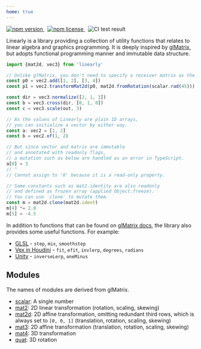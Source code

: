 ```yaml
---
home: true
---
```


<div class="badges">
	<p>
		<a href="https://www.npmjs.org/package/linearly">
			<img src="https://img.shields.io/npm/v/linearly.svg?style=flat-square" alt="npm version">
		</a>
		&nbsp;
		<a href="http://spdx.org/licenses/MIT">
			<img src="https://img.shields.io/npm/l/linearly.svg?style=flat-square" alt="npm license">
		</a>
		&nbsp;
		<img src="https://github.com/baku89/linearly/actions/workflows/ci.yml/badge.svg" alt="CI test result" />
	</p>
</div>

Linearly is a library providing a collection of utility functions that relates to linear algebra and graphics programming. It is deeply inspired by [glMatrix](https://github.com/toji/gl-matrix), but adopts functional programming manner and immutable data structure.

```ts
import {mat2d, vec3} from 'linearly'

// Unlike glMatrix, you don't need to specify a receiver matrix as the first argument.
const p0 = vec2.add([1, 2], [3, 4])
const p1 = vec2.transformMat2d(p0, mat2d.fromRotation(scalar.rad(45)))

const dir = vec3.normalize([2, 1, 3])
const b = vec3.cross(dir, [0, 1, 0])
const c = vec3.scale(out, 3)

// As the values of Linearly are plain 1D arrays,
// you can initialize a vector by either way.
const a: vec2 = [1, 2]
const b = vec2.of(1, 2)

// But since vector and matrix are immutable
// and annotated with readonly flags,
// a mutation such as below are handled as an error in TypeScript.
a[0] = 3
// ^
// Cannot assign to '0' because it is a read-only property.

// Some constants such as mat2.identity are also readonly
// and defined as frozen array (applied Object.freeze).
// You can use `clone` to mutate them.
const m = mat2d.clone(mat2d.ident)
m[4] *= 2.0
m[5] = -4.5
```

In addition to functions that can be found on [glMatrix docs](https://glmatrix.net/), the library also provides some useful functions. For example:

- [GLSL](https://registry.khronos.org/OpenGL-Refpages/gl4/html/indexflat.php) - `step`, `mix`, `smoothstep`
- [Vex in Houdini](https://www.sidefx.com/docs/houdini/vex/functions/) - `fit`, `efit`, `invlerp`, `degrees`, `radians`
- [Unity](https://docs.unity3d.com/Manual/index.html) - `inverseLerp`, `oneMinus`

## Modules

The names of modules are derived from glMatrix.

- [scalar](./api/modules/scalar): A single number
- [mat2](./api/modules/mat2): 2D linear transformation (rotation, scaling, skewing)
- [mat2d](./api/modules/mat2d): 2D affine transformation, omitting redundant third rows, which is always set to `[0, 0, 1]` (translation, rotation, scaling, skewing)
- [mat3](./api/modules/mat3): 2D affine transformation (translation, rotation, scaling, skewing)
- [mat4](./api/modules/mat4): 3D transformation
- [quat](./api/modules/quat): 3D rotation
